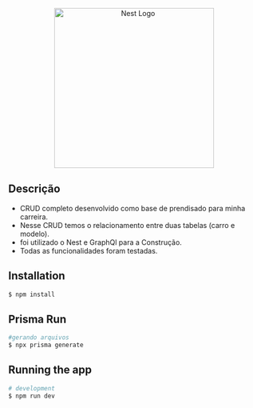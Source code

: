 <p align="center">
  <a href="http://nestjs.com/" target="blank"><img src="https://nestjs.com/img/logo_text.svg" width="320" alt="Nest Logo" /></a>
</p>


## Descrição
- CRUD completo desenvolvido como base de prendisado para minha carreira.
- Nesse CRUD temos o relacionamento entre duas tabelas (carro e modelo).
- foi utilizado o Nest e GraphQl para a Construção.
- Todas as funcionalidades foram testadas.


## Installation
```bash
$ npm install
```

## Prisma Run
```bash
#gerando arquivos
$ npx prisma generate
```

## Running the app
```bash
# development
$ npm run dev
```
